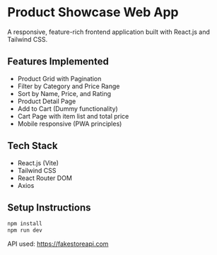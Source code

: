 
# Product Showcase Web App

A responsive, feature-rich frontend application built with React.js and Tailwind CSS.

## Features Implemented
- Product Grid with Pagination
- Filter by Category and Price Range
- Sort by Name, Price, and Rating
- Product Detail Page
- Add to Cart (Dummy functionality)
- Cart Page with item list and total price
- Mobile responsive (PWA principles)

## Tech Stack
- React.js (Vite)
- Tailwind CSS
- React Router DOM
- Axios

## Setup Instructions
```bash
npm install
npm run dev
```

API used: https://fakestoreapi.com

